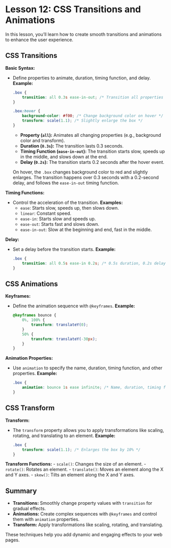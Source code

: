 # **Lesson 12: CSS Transitions and Animations**

In this lesson, you’ll learn how to create smooth transitions and animations to enhance the user experience.

## **CSS Transitions**

**Basic Syntax:**
  - Define properties to animate, duration, timing function, and delay.
  **Example:**
    ```css
    .box {
        transition: all 0.3s ease-in-out; /* Transition all properties over 0.3 seconds */
    }

    .box:hover {
        background-color: #f00; /* Change background color on hover */
        transform: scale(1.1); /* Slightly enlarge the box */
    }
    ```
	 -   **Property (`all`):** Animates all changing properties (e.g., background color and transform).
	-   **Duration (`0.3s`):** The transition lasts 0.3 seconds.
	-   **Timing Function (`ease-in-out`):** The transition starts slow, speeds up in the middle, and slows down at the end.
	-   **Delay (`0.2s`):** The transition starts 0.2 seconds after the hover event.

	On hover, the `.box` changes background color to red and slightly enlarges. The transition happens over 0.3 seconds with a 0.2-second delay, and follows the `ease-in-out` timing function.

**Timing Functions:**
  - Control the acceleration of the transition.
  **Examples:**
    - `ease`: Starts slow, speeds up, then slows down.
    - `linear`: Constant speed.
    - `ease-in`: Starts slow and speeds up.
    - `ease-out`: Starts fast and slows down.
    - `ease-in-out`: Slow at the beginning and end, fast in the middle.

**Delay:**
  - Set a delay before the transition starts.
  **Example:**
    ```css
    .box {
        transition: all 0.5s ease-in 0.2s; /* 0.5s duration, 0.2s delay */
    }
    ```

## **CSS Animations**

**Keyframes:**
  - Define the animation sequence with `@keyframes`.
  **Example:**
    ```css
    @keyframes bounce {
        0%, 100% {
            transform: translateY(0);
        }
        50% {
            transform: translateY(-30px);
        }
    }
    ```

**Animation Properties:**
  - Use `animation` to specify the name, duration, timing function, and other properties.
  **Example:**
    ```css
    .box {
        animation: bounce 1s ease infinite; /* Name, duration, timing function, iteration count */
    }
    ```

## **CSS Transform**

**Transform:**
  - The `transform` property allows you to apply transformations like scaling, rotating, and translating to an element.
  **Example:**
    ```css
    .box {
        transform: scale(1.1); /* Enlarges the box by 10% */
    }
    ```
  **Transform Functions:**
    - `scale()`: Changes the size of an element.
    - `rotate()`: Rotates an element.
    - `translate()`: Moves an element along the X and Y axes.
    - `skew()`: Tilts an element along the X and Y axes.

## **Summary**

- **Transitions:** Smoothly change property values with `transition` for gradual effects.
- **Animations:** Create complex sequences with `@keyframes` and control them with `animation` properties.
- **Transform:** Apply transformations like scaling, rotating, and translating.

These techniques help you add dynamic and engaging effects to your web pages.

<!--stackedit_data:
eyJoaXN0b3J5IjpbMTE1OTg0Mzg5NywxODMzMTk2MTBdfQ==
-->